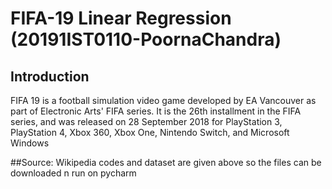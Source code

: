 # FIFA-19 Linear Regression (20191IST0110-PoornaChandra)

## Introduction


FIFA 19 is a football simulation video game developed by EA Vancouver as part of Electronic Arts' FIFA series. It is the 26th installment in the FIFA series, and was released on 28 September 2018 for PlayStation 3, PlayStation 4, Xbox 360, Xbox One, Nintendo Switch, and Microsoft Windows

##Source: Wikipedia
codes and dataset are given above so the files can be downloaded n run on pycharm


